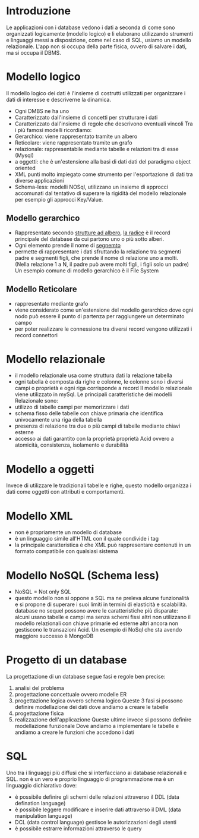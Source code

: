 # Introduzione
Le applicazioni con i database vedono i dati a seconda di come sono organizzati logicamente (modello logico) e li elaborano utilizzando strumenti e linguaggi messi a disposizione, come nel caso di SQL, usiamo un modello relazionale. L'app non si occupa della parte fisica, ovvero di salvare i dati, ma si occupa il DBMS.
# Modello logico
Il modello logico dei dati è l'insieme di costrutti utilizzati per organizzare i dati di interesse e descriverne la dinamica.
- Ogni DMBS ne ha uno
- Caratterizzato dall'insieme di concetti per strutturare i dati
- Caratterizzato dall'insieme di regole che descrivono eventuali vincoli
Tra i più famosi modelli ricordiamo:
- Gerarchico: viene rappresentato tramite un albero
- Reticolare: viene rappresentato tramite un grafo
- relazionale: rappresentabile mediante tabelle e relazioni tra di esse (Mysql)
- a oggetti: che è un'estensione alla basi di dati dati del paradigma object oriented
- XML punti molto impiegato come strumento per l'esportazione di dati tra diverse applicazioni
- Schema-less: modelli NOSql, utilizzano un insieme di approcci accomunati dal tentativo di superare la rigidità del modello relazionale per esempio gli approcci Key/Value.
## Modello gerarchico
- Rappresentato secondo <U>strutture ad albero</U>, <u>la radice</u> è il record principale del database da cui partono uno o più sotto alberi. 
- Ogni elemento prende il nome di <u>segnemto</u>
- permette di rappresentare i dati sfruttando la relazione tra segmenti padre e segmenti figli, che prende il nome di relazione uno a molti. 
(Nella relazione 1 a N, il padre può avere molti figli, i figli solo un padre)
Un esempio comune di modello gerarchico è il File System
## Modello Reticolare
- rappresentato mediante grafo
- viene considerato come un'estensione del modello gerarchico dove ogni nodo può essere il punto di partenza per raggiungere un determinato campo
- per poter realizzare le connessione tra diversi record vengono utilizzati i record connettori
# Modello relazionale
- il modello relazionale usa come struttura dati la relazione tabella
- ogni tabella è composta da righe e colonne, le colonne sono i diversi campi o proprietà e ogni riga corrisponde a record
 Il modello relazionale viene utilizzato in mySql.
 Le principali caratteristiche dei modelli Relazionale sono:
- utilizzo di tabelle campi per memorizzare i dati
- schema fisso delle tabelle con chiave primaria che identifica univocamente una riga della tabella
- presenza di relazione tra due o più campi di tabelle mediante chiavi esterne
- accesso ai dati garantito con la proprietà proprietà Acid ovvero a atomicità, consistenza, isolamento e durabilità
# Modello a oggetti
Invece di utilizzare le tradizionali tabelle e righe, questo modello organizza i dati come oggetti con attributi e comportamenti.
# Modello XML
- non è propriamente un modello di database
- è un linguaggio simile all'HTML con il quale condivide i tag
- la principale caratteristica è che XML può rappresentare contenuti in un formato compatibile con qualsiasi sistema
# Modello NoSQL (Schema less)
- NoSQL = Not only SQL
- questo modello non si oppone a SQL ma ne preleva alcune funzionalità e si propone di superare i suoi limiti in termini di elasticità e scalabilità.
database no sequel possono avere le caratteristiche più disparate: alcuni usano tabelle e campi ma senza schemi fissi altri non utilizzano il modello relazionali con chiave primarie ed esterne altri ancora non gestiscono le transazioni Acid.
Un esempio di NoSql che sta avendo maggiore successo è MongoDB
# Progetto di un database
La progettazione di un database segue fasi e regole ben precise:
1) analisi del problema
2) progettazione concettuale ovvero modelle ER
3) progettazione logica ovvero schema logico
Queste 3 fasi si possono definire modellazione dei dati dove andiamo a creare le tabelle
4) progettazione fisica
5) realizzazione dell'applicazione
Queste ultime invece si possono definire modellazione funzionale Dove andiamo a implementare le tabelle e andiamo a creare le funzioni che accedono i dati
# SQL
Uno tra i linguaggi più diffusi che si interfacciano ai database relazionali e SQL. non è un vero e proprio linguaggio di programmazione ma è un linguaggio dichiarativo dove:
- è possibile definire gli schemi delle relazioni attraverso il DDL (data defination language)
- è possibile leggere modificare e inserire dati attraverso il DML (data manipulation language)
- DCL (data control language) gestisce le autorizzazioni degli utenti
- è possibile estrarre informazioni attraverso le query
